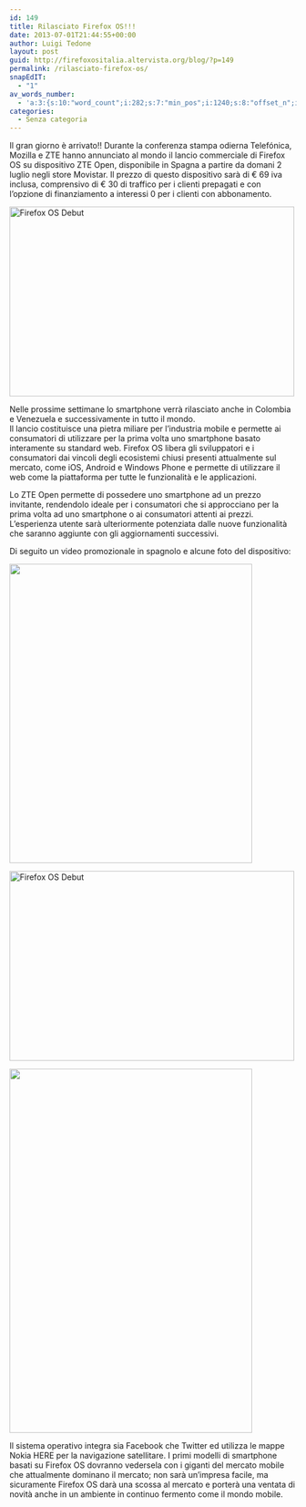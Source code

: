 ```yaml
---
id: 149
title: Rilasciato Firefox OS!!!
date: 2013-07-01T21:44:55+00:00
author: Luigi Tedone
layout: post
guid: http://firefoxositalia.altervista.org/blog/?p=149
permalink: /rilasciato-firefox-os/
snapEdIT:
  - "1"
av_words_number:
  - 'a:3:{s:10:"word_count";i:282;s:7:"min_pos";i:1240;s:8:"offset_n";i:1;}'
categories:
  - Senza categoria
---
```

Il gran giorno è arrivato!! Durante la conferenza stampa odierna Telefónica, Mozilla e ZTE hanno annunciato al mondo il lancio commerciale di Firefox OS su dispositivo ZTE Open, disponibile in Spagna a partire da domani 2 luglio negli store Movistar. Il prezzo di questo dispositivo sarà di € 69 iva inclusa, comprensivo di € 30 di traffico per i clienti prepagati e con l&#8217;opzione di finanziamento a interessi 0 per i clienti con abbonamento.

[<img loading="lazy" alt="Firefox OS Debut" src="https://i1.wp.com/farm8.staticflickr.com/7414/9184728722_e57f0facbb.jpg?resize=500%2C333&#038;ssl=1" width="500" height="333" data-recalc-dims="1" />](http://www.flickr.com/photos/mozillaeu/9184728722/ "Firefox OS Debut di mozillaeu, su Flickr")

Nelle prossime settimane lo smartphone verrà rilasciato anche in Colombia e Venezuela e successivamente in tutto il mondo.  
Il lancio costituisce una pietra miliare per l&#8217;industria mobile e permette ai consumatori di utilizzare per la prima volta uno smartphone basato interamente su standard web. Firefox OS libera gli sviluppatori e i consumatori dai vincoli degli ecosistemi chiusi presenti attualmente sul mercato, come iOS, Android e Windows Phone e permette di utilizzare il web come la piattaforma per tutte le funzionalità e le applicazioni.

Lo ZTE Open permette di possedere uno smartphone ad un prezzo invitante, rendendolo ideale per i consumatori che si approcciano per la prima volta ad uno smartphone o ai consumatori attenti ai prezzi. L&#8217;esperienza utente sarà ulteriormente potenziata dalle nuove funzionalità che saranno aggiunte con gli aggiornamenti successivi.

Di seguito un video promozionale in spagnolo e alcune foto del dispositivo:

<img loading="lazy" class="aligncenter" alt="" src="https://i2.wp.com/pressoffice.telefonica.com/img/elementos/imagenes/ZTE_Open_main_menu_426_0.jpg?resize=426%2C525" width="426" height="525" data-recalc-dims="1" /> 

[<img loading="lazy" alt="Firefox OS Debut" src="https://i0.wp.com/farm8.staticflickr.com/7421/9182520055_08f39f2239.jpg?resize=500%2C333&#038;ssl=1" width="500" height="333" data-recalc-dims="1" />](http://www.flickr.com/photos/mozillaeu/9182520055/ "Firefox OS Debut di mozillaeu, su Flickr")

<img loading="lazy" class="aligncenter" alt="" src="https://i1.wp.com/pressoffice.telefonica.com/img/elementos/imagenes/FXOS_IconGrid_copia_426_0.jpg?resize=426%2C639" width="426" height="639" data-recalc-dims="1" /> 

Il sistema operativo integra sia Facebook che Twitter ed utilizza le mappe Nokia HERE per la navigazione satellitare. I primi modelli di smartphone basati su Firefox OS dovranno vedersela con i giganti del mercato mobile che attualmente dominano il mercato; non sarà un&#8217;impresa facile, ma sicuramente Firefox OS darà una scossa al mercato e porterà una ventata di novità anche in un ambiente in continuo fermento come il mondo mobile.

&nbsp;